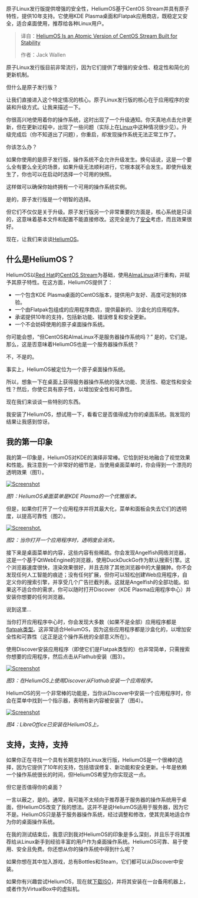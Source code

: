 <!--
title: HeliumOS：CentOS Stream的原子稳定版
cover: https://cdn.thenewstack.io/media/2025/08/634f4e22-heliumoshero-1.jpg
summary: 原子Linux发行版提供增强的安全性，HeliumOS基于CentOS Stream并具有原子特性，提供10年支持。它使用KDE Plasma桌面和Flatpak应用商店，既稳定又安全，适合桌面使用，推荐给各种Linux用户。
-->

原子Linux发行版提供增强的安全性，HeliumOS基于CentOS Stream并具有原子特性，提供10年支持。它使用KDE Plasma桌面和Flatpak应用商店，既稳定又安全，适合桌面使用，推荐给各种Linux用户。

> 译自：[HeliumOS Is an Atomic Version of CentOS Stream Built for Stability](https://thenewstack.io/heliumos-is-an-atomic-version-of-centos-stream-built-for-stability/)
> 
> 作者：Jack Wallen

原子Linux发行版目前非常流行，因为它们提供了增强的安全性、稳定性和简化的更新机制。

但什么是原子发行版？

让我们直接进入这个特定情况的核心。原子Linux发行版的核心在于应用程序的安装和升级方式。让我来描述一下。

你很高兴地使用着你的操作系统，这时出现了一个升级通知。你天真地点击允许更新，但在更新过程中，出现了一些问题（实际上在[Linux](https://thenewstack.io/learning-linux-start-here/)中这种情况很少见）。升级完成后（你不知道出了问题），你重启，却发现操作系统无法正常工作了。

你该怎么办？

如果你使用的是原子发行版，操作系统不会允许升级发生。换句话说，这是一个要么全有要么全无的场景，如果升级无法顺利进行，它根本就不会发生。即使升级发生了，你也可以在启动时选择一个可用的快照。

这样做可以确保你始终拥有一个可用的操作系统实例。

是的，原子发行版是一个明智的选择。

但它们不仅仅是关于升级。原子发行版另一个非常重要的方面是，核心系统是只读的，这意味着基本文件和配置不能直接修改。这完全是为了[安全](https://thenewstack.io/linux-security-scan-your-servers-for-rootkits-with-ease/)考虑，而且效果很好。

现在，让我们来谈谈[HeliumOS](https://www.heliumos.org)。

## 什么是HeliumOS？

HeliumOS以[Red Hat](https://www.openshift.com/try?utm_content=inline+mention)的[CentOS Stream](https://thenewstack.io/back-to-the-future-a-look-at-centos-streams/)为基础，使用[AlmaLinux](https://thenewstack.io/almalinux-10-beta-supports-older-x86-chipsets/)进行重构，并赋予其原子特性。在这方面，HeliumOS提供了：

*   一个包含KDE Plasma桌面的CentOS版本，提供用户友好、高度可定制的体验。
*   一个由Flatpak包组成的应用程序商店，提供最新的、沙盒化的应用程序。
*   承诺提供10年的支持，包括新功能、错误修复和安全更新。
*   一个不会妨碍使用的原子桌面操作系统。

你可能会想，“但CentOS和AlmaLinux不是服务器操作系统吗？” 是的，它们是。那么，这是否意味着HeliumOS也是一个服务器操作系统？

不，不是的。

事实上，HeliumOS被定位为一个原子桌面操作系统。

所以，想象一下在桌面上获得服务器操作系统的强大功能、灵活性、稳定性和安全性？然后，你使它具有原子性，以增加安全性和可靠性。

现在我们来谈谈一些特别的东西。

我安装了HeliumOS，想试用一下，看看它是否值得成为你的桌面系统。我发现的结果让我感到惊讶。

## 我的第一印象

我的第一印象是，HeliumOS对KDE的演绎非常棒。它恰到好处地融合了视觉效果和性能。我注意到一个非常好的细节是，当使用桌面菜单时，你会得到一个漂亮的透明效果（图1）。

[![Screenshot](https://cdn.thenewstack.io/media/2025/08/5dcd554a-heliumostrans.jpg)](https://cdn.thenewstack.io/media/2025/08/5dcd554a-heliumostrans.jpg) 

*图1：HeliumOS桌面菜单是KDE Plasma的一个优雅版本。*

但是，如果你打开了一个应用程序并将其最大化，菜单和面板会失去它们的透明度，以提高可靠性（图2）。

[![Screenshot.](https://cdn.thenewstack.io/media/2025/08/b1ff25a4-heliumosnotrans.jpg)](https://cdn.thenewstack.io/media/2025/08/b1ff25a4-heliumosnotrans.jpg) 

*图2：当你打开一个应用程序时，透明度会消失。*

接下来是桌面菜单的内容，这些内容有些稀疏。你会发现Angelfish网络浏览器，这是一个基于QtWebEngine的浏览器，使用DuckDuckGo作为默认搜索引擎。这个浏览器速度很快，渲染效果很好，并且去除了其他浏览器中的大量臃肿。你不会发现任何人工智能的痕迹；没有任何扩展，但你可以轻松创建Web应用程序，自定义你的搜索引擎，并享受几个广告拦截列表。这就是Angelfish的全部功能。如果这不适合你的需求，你可以随时打开Discover（KDE Plasma应用程序中心）并安装你想要的任何浏览器。

说到这里...

当你打开应用程序中心时，你会发现大多数（如果不是全部）应用程序都是[flatpak类型](https://thenewstack.io/linux-an-intro-to-the-flatpak-universal-package-manager/)。这非常适合HeliumOS，因为这些应用程序都是沙盒化的，以增加安全性和可靠性（这正是这个操作系统的全部意义所在）。

使用Discover安装应用程序（即使它们是Flatpak类型的）也非常简单，只需搜索你想要的应用程序，然后点击从Flathub安装（图3）。

[![Screenshot](https://cdn.thenewstack.io/media/2025/08/a32bf837-heliumdiscover.jpg)](https://cdn.thenewstack.io/media/2025/08/a32bf837-heliumdiscover.jpg) 

*图3：在HeliumOS上使用Discover从Flathub安装一个应用程序。*

HeliumOS的另一个非常棒的功能是，当你从Discover中安装一个应用程序时，你会在菜单中找到一个指示器，表明有新内容被安装了（图4）。

[![Screenshot](https://cdn.thenewstack.io/media/2025/08/65f456ac-heliumosnew.jpg)](https://cdn.thenewstack.io/media/2025/08/65f456ac-heliumosnew.jpg) 

*图4：LibreOffice已安装在HeliumOS上。*

## 支持，支持，支持

如果你正在寻找一个具有长期支持的Linux发行版，HeliumOS是一个很棒的选择，因为它提供了10年的支持，包括错误修复、新功能和安全更新。十年是依赖一个操作系统很长的时间，但HeliumOS希望为你实现这一点。

但它是否值得你的桌面？

一言以蔽之，是的。通常，我可能不太倾向于推荐基于服务器的操作系统用于桌面，但HeliumOS改变了我的想法。这并不是说HeliumOS适用于服务器，因为它不是。HeliumOS只是基于服务器操作系统，经过调整和修改，使其完美地适合作为你的桌面操作系统。

在我的测试结束后，我意识到我对HeliumOS的印象是多么深刻，并且乐于将其推荐给从Linux新手到经验丰富的用户作为桌面操作系统。HeliumOS可靠、易于使用、安全且免费。你还想从你的操作系统中得到什么呢？

如果你想在其中加入游戏，总有Bottles和Steam，它们都可以从Discover中安装。

如果你有兴趣尝试HeliumOS，现在就[下载ISO](https://www.heliumos.org/download)，并将其安装在一台备用机器上，或者作为VirtualBox中的虚拟机。
